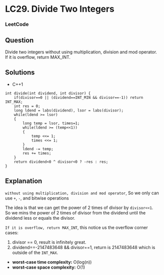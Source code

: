# LC29. Divide Two Integers

### LeetCode

## Question

Divide two integers without using multiplication, division and mod operator.
If it is overflow, return MAX_INT.

## Solutions

* C++1
```
int divide(int dividend, int divisor) {
    if(divisor==0 || (dividend==INT_MIN && divisor==-1)) return INT_MAX;
    int res = 0;
    long ldend = labs(dividend), lsor = labs(divisor);
    while(ldend >= lsor)
    {
        long temp = lsor, times=1;
        while(ldend >= (temp<<1))
        {
            temp <<= 1;
            times <<= 1;
        }
        ldend -= temp;
        res += times;
    }
    return dividend<0 ^ divisor<0 ? -res : res;
}
```

## Explanation

`without using multiplication, division and mod operator`, So we only can use `+`, `-`, and bitwise operations

The idea is that we can get the power of 2 times of divisor by `divisor<<1`. So we mins the power of 2 times of divisor from the dividend until the dividend less or equals the divisor.

`If it is overflow, return MAX_INT`, this notice us the overflow corner cases:

1. divisor == 0, result is infinitely great.
2. dividend==-2147483648 && divisor==1, return is 2147483648 which is outside of the `INT_MAX`.

* **worst-case time complexity:** O(log(n))
* **worst-case space complexity:** O(1)
